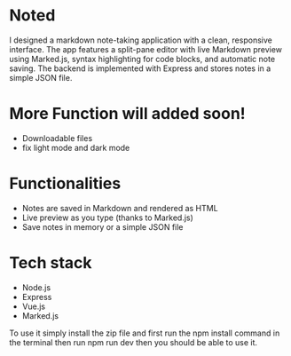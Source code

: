 # Noted
I designed a markdown note-taking application with a clean, responsive interface. The app features a split-pane editor with live Markdown preview using Marked.js, syntax highlighting for code blocks, and automatic note saving. The backend is implemented with Express and stores notes in a simple JSON file.

# More Function will added soon!
- Downloadable files
- fix light mode and dark mode

# Functionalities
- Notes are saved in Markdown and rendered as HTML
- Live preview as you type (thanks to Marked.js)
- Save notes in memory or a simple JSON file

# Tech stack
- Node.js
- Express
- Vue.js
- Marked.js

To use it simply install the zip file and first run the npm install command in the terminal then run npm run dev then you should be able to use it.

